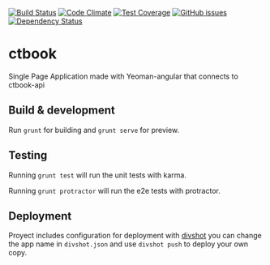 [![Build Status](https://travis-ci.org/el-sonny/ctbook-front.svg?branch=master)](https://travis-ci.org/el-sonny/ctbook-front)
[![Code Climate](https://codeclimate.com/github/el-sonny/ctbook-front/badges/gpa.svg)](https://codeclimate.com/github/el-sonny/ctbook-front)
[![Test Coverage](https://codeclimate.com/github/el-sonny/ctbook-front/badges/coverage.svg)](https://codeclimate.com/github/el-sonny/ctbook-front/coverage)
[![GitHub issues](https://img.shields.io/github/issues/el-sonny/ctbook-front.svg)](https://github.com/el-sonny/ctbook-front/issues)
[![Dependency Status](https://gemnasium.com/el-sonny/ctbook-front.svg)](https://gemnasium.com/el-sonny/ctbook-front)

# ctbook

Single Page Application made with Yeoman-angular that connects to ctbook-api

## Build & development

Run `grunt` for building and `grunt serve` for preview.

## Testing

Running `grunt test` will run the unit tests with karma.

Running `grunt protractor` will run the e2e tests with protractor.

## Deployment

Proyect includes configuration for deployment with [divshot](divshot.io) you can change the app name in `divshot.json` and use `divshot push` to deploy your own copy.